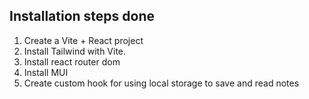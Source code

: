 ## Installation steps done

1. Create a Vite + React project
2. Install Tailwind with Vite. 
3. Install react router dom
4. Install MUI
5. Create custom hook for using local storage to save and read notes